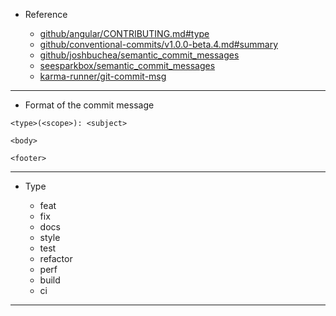 - Reference
  
  - [github/angular/CONTRIBUTING.md#type](https://github.com/angular/angular/blob/22b96b9/CONTRIBUTING.md#type)
  - [github/conventional-commits/v1.0.0-beta.4.md#summary](https://github.com/conventional-commits/conventionalcommits.org/blob/master/content/v1.0.0-beta.4/index.md#summary%E2%80%B8)
  - [github/joshbuchea/semantic_commit_messages](https://gist.github.com/joshbuchea/6f47e86d2510bce28f8e7f42ae84c716#example)
  - [seesparkbox/semantic_commit_messages](https://seesparkbox.com/foundry/semantic_commit_messages)
  - [karma-runner/git-commit-msg](http://karma-runner.github.io/1.0/dev/git-commit-msg.html)

---

- Format of the commit message

```
<type>(<scope>): <subject>

<body>

<footer>
```

---

- Type
  
  - feat
  - fix
  - docs
  - style
  - test
  - refactor
  - perf
  - build
  - ci

---

